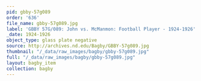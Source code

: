 ```yaml
---
pid: gbby-57g089
order: '636'
file_name: gbby-57g089.jpg
label: 'GBBY 57G/089: John vs. McManmon: Football Player - 1924-1926'
_date: 1924-1926
object_type: glass plate negative
source: http://archives.nd.edu/Bagby/GBBY-57g089.jpg
thumbnail: "/_data/raw_images/bagby/gbby-57g089.jpg"
full: "/_data/raw_images/bagby/gbby-57g089.jpg"
layout: bagby_item
collection: bagby
---
```

